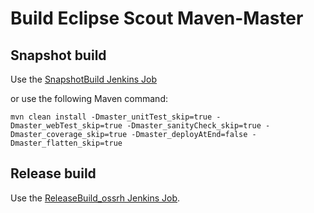 # Build Eclipse Scout Maven-Master

## Snapshot build

Use the [SnapshotBuild Jenkins Job](https://ci.eclipse.org/scout/view/Master%20Releng/job/org.eclipse.scout_maven-master_snapshotBuild/)

or use the following Maven command:

    mvn clean install -Dmaster_unitTest_skip=true -Dmaster_webTest_skip=true -Dmaster_sanityCheck_skip=true -Dmaster_coverage_skip=true -Dmaster_deployAtEnd=false -Dmaster_flatten_skip=true

## Release build

Use the [ReleaseBuild_ossrh Jenkins Job](https://ci.eclipse.org/scout/view/Master%20Releng/job/org.eclipse.scout_maven-master_releaseBuild_ossrh/).

